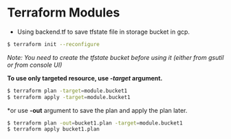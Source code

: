 # Terraform Modules
* Using backend.tf to save tfstate file in storage bucket in gcp.
```bash
$ terraform init --reconfigure
```
*Note: You need to create the tfstate bucket before using it (either from gsutil or from console UI)*

**To use only targeted resource, use *-target* argument.**
```bash
$ terraform plan -target=module.bucket1
$ terraform apply -target=module.bucket1
```
*or use **-out** argument to save the plan and apply the plan later.
```bash
$ terraform plan -out=bucket1.plan -target=module.bucket1
$ terraform apply bucket1.plan
```
